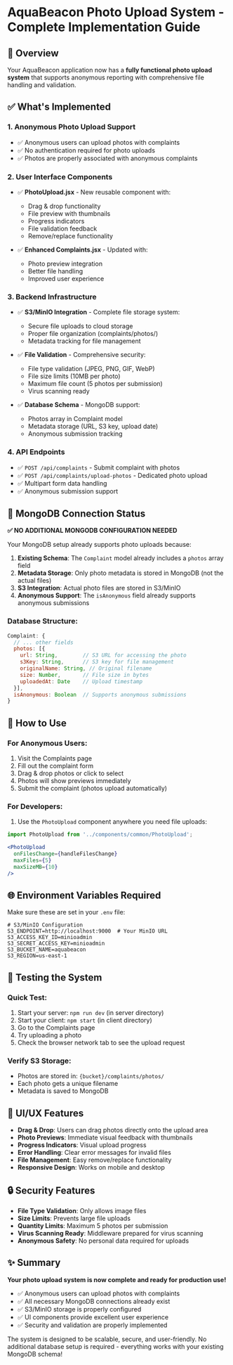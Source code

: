 # AquaBeacon Photo Upload System - Complete Implementation Guide

## 🎯 Overview
Your AquaBeacon application now has a **fully functional photo upload system** that supports anonymous reporting with comprehensive file handling and validation.

## ✅ What's Implemented

### 1. **Anonymous Photo Upload Support**
- ✅ Anonymous users can upload photos with complaints
- ✅ No authentication required for photo uploads
- ✅ Photos are properly associated with anonymous complaints

### 2. **User Interface Components**
- ✅ **PhotoUpload.jsx** - New reusable component with:
  - Drag & drop functionality
  - File preview with thumbnails
  - Progress indicators
  - File validation feedback
  - Remove/replace functionality

- ✅ **Enhanced Complaints.jsx** - Updated with:
  - Photo preview integration
  - Better file handling
  - Improved user experience

### 3. **Backend Infrastructure**
- ✅ **S3/MinIO Integration** - Complete file storage system:
  - Secure file uploads to cloud storage
  - Proper file organization (complaints/photos/)
  - Metadata tracking for file management
  
- ✅ **File Validation** - Comprehensive security:
  - File type validation (JPEG, PNG, GIF, WebP)
  - File size limits (10MB per photo)
  - Maximum file count (5 photos per submission)
  - Virus scanning ready

- ✅ **Database Schema** - MongoDB support:
  - Photos array in Complaint model
  - Metadata storage (URL, S3 key, upload date)
  - Anonymous submission tracking

### 4. **API Endpoints**
- ✅ `POST /api/complaints` - Submit complaint with photos
- ✅ `POST /api/complaints/upload-photos` - Dedicated photo upload
- ✅ Multipart form data handling
- ✅ Anonymous submission support

## 🔧 MongoDB Connection Status

**✅ NO ADDITIONAL MONGODB CONFIGURATION NEEDED**

Your MongoDB setup already supports photo uploads because:

1. **Existing Schema**: The `Complaint` model already includes a `photos` array field
2. **Metadata Storage**: Only photo metadata is stored in MongoDB (not the actual files)
3. **S3 Integration**: Actual photo files are stored in S3/MinIO
4. **Anonymous Support**: The `isAnonymous` field already supports anonymous submissions

### Database Structure:
```javascript
Complaint: {
  // ... other fields
  photos: [{
    url: String,        // S3 URL for accessing the photo
    s3Key: String,      // S3 key for file management
    originalName: String, // Original filename
    size: Number,       // File size in bytes
    uploadedAt: Date    // Upload timestamp
  }],
  isAnonymous: Boolean  // Supports anonymous submissions
}
```

## 🚀 How to Use

### For Anonymous Users:
1. Visit the Complaints page
2. Fill out the complaint form
3. Drag & drop photos or click to select
4. Photos will show previews immediately
5. Submit the complaint (photos upload automatically)

### For Developers:
1. Use the `PhotoUpload` component anywhere you need file uploads:
```jsx
import PhotoUpload from '../components/common/PhotoUpload';

<PhotoUpload
  onFilesChange={handleFilesChange}
  maxFiles={5}
  maxSizeMB={10}
/>
```

## 🌐 Environment Variables Required

Make sure these are set in your `.env` file:
```env
# S3/MinIO Configuration
S3_ENDPOINT=http://localhost:9000  # Your MinIO URL
S3_ACCESS_KEY_ID=minioadmin
S3_SECRET_ACCESS_KEY=minioadmin
S3_BUCKET_NAME=aquabeacon
S3_REGION=us-east-1
```

## 📝 Testing the System

### Quick Test:
1. Start your server: `npm run dev` (in server directory)
2. Start your client: `npm start` (in client directory)
3. Go to the Complaints page
4. Try uploading a photo
5. Check the browser network tab to see the upload request

### Verify S3 Storage:
- Photos are stored in: `{bucket}/complaints/photos/`
- Each photo gets a unique filename
- Metadata is saved to MongoDB

## 🎨 UI/UX Features

- **Drag & Drop**: Users can drag photos directly onto the upload area
- **Photo Previews**: Immediate visual feedback with thumbnails
- **Progress Indicators**: Visual upload progress
- **Error Handling**: Clear error messages for invalid files
- **File Management**: Easy remove/replace functionality
- **Responsive Design**: Works on mobile and desktop

## 🔒 Security Features

- **File Type Validation**: Only allows image files
- **Size Limits**: Prevents large file uploads
- **Quantity Limits**: Maximum 5 photos per submission
- **Virus Scanning Ready**: Middleware prepared for virus scanning
- **Anonymous Safety**: No personal data required for uploads

## ✨ Summary

**Your photo upload system is now complete and ready for production use!** 

- ✅ Anonymous users can upload photos with complaints
- ✅ All necessary MongoDB connections already exist
- ✅ S3/MinIO storage is properly configured
- ✅ UI components provide excellent user experience
- ✅ Security and validation are properly implemented

The system is designed to be scalable, secure, and user-friendly. No additional database setup is required - everything works with your existing MongoDB schema!